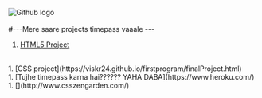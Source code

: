 ![Github logo](https://lawyerlearnsblockchain.com/wp-content/uploads/2019/01/GitHub-brave-hed-796x418.jpg)
<br>
<br>
#---Mere saare projects timepass vaaale ---
<br>
1. [HTML5 Project](https://viskr24.github.io/firstprogram/tables.html)
<br>
1. [CSS project](https://viskr24.github.io/firstprogram/finalProject.html)
<br>
1. [Tujhe timepass karna hai?????? YAHA DABA](https://www.heroku.com/)
<br>
1. [](http://www.csszengarden.com/)
